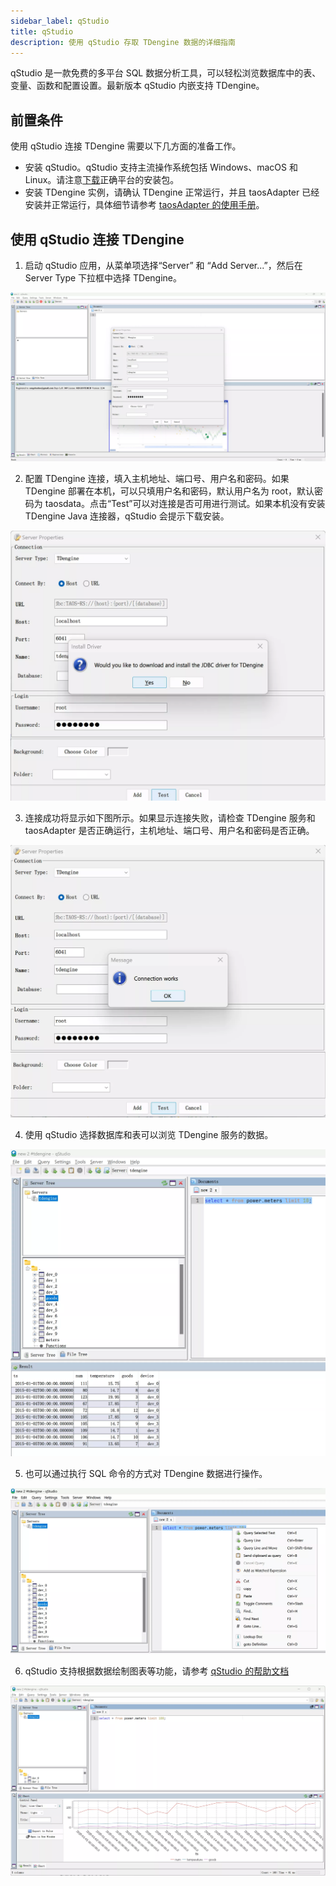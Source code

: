```yaml
---
sidebar_label: qStudio
title: qStudio
description: 使用 qStudio 存取 TDengine 数据的详细指南
---
```


qStudio 是一款免费的多平台 SQL 数据分析工具，可以轻松浏览数据库中的表、变量、函数和配置设置。最新版本 qStudio 内嵌支持 TDengine。

## 前置条件

使用 qStudio 连接 TDengine 需要以下几方面的准备工作。

- 安装 qStudio。qStudio 支持主流操作系统包括 Windows、macOS 和 Linux。请注意[下载](https://www.timestored.com/qstudio/download/)正确平台的安装包。
- 安装 TDengine 实例，请确认 TDengine 正常运行，并且 taosAdapter 已经安装并正常运行，具体细节请参考 [taosAdapter 的使用手册](../../../reference/components/taosadapter)。

## 使用 qStudio 连接 TDengine

1. 启动 qStudio 应用，从菜单项选择“Server” 和 “Add Server...”，然后在 Server Type 下拉框中选择 TDengine。

 ![qStudio 连接 TDengine](./qstudio/qstudio-connect-tdengine.webp)

2. 配置 TDengine 连接，填入主机地址、端口号、用户名和密码。如果 TDengine 部署在本机，可以只填用户名和密码，默认用户名为 root，默认密码为 taosdata。点击“Test”可以对连接是否可用进行测试。如果本机没有安装 TDengine Java
 连接器，qStudio 会提示下载安装。

 ![下载 Java 连接器](./qstudio/qstudio-jdbc-connector-download.webp)

3. 连接成功将显示如下图所示。如果显示连接失败，请检查 TDengine 服务和 taosAdapter 是否正确运行，主机地址、端口号、用户名和密码是否正确。

 ![连接成功](./qstudio/qstudio-connect-tdengine-test.webp)

4. 使用 qStudio 选择数据库和表可以浏览 TDengine 服务的数据。

 ![qStudio 浏览 TDengine 数据](./qstudio/qstudio-browse-data.webp)

5. 也可以通过执行 SQL 命令的方式对 TDengine 数据进行操作。

 ![qStudio SQL 命令](./qstudio/qstudio-sql-execution.webp)

6. qStudio 支持根据数据绘制图表等功能，请参考 [qStudio 的帮助文档](https://www.timestored.com/qstudio/help)

 ![qStudio Chart 功能](./qstudio/qstudio-chart.webp)
